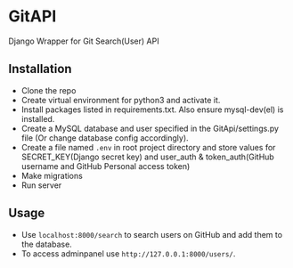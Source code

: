 # GitAPI
Django Wrapper for Git Search(User) API

## Installation
- Clone the repo
- Create virtual environment for python3 and activate it.
- Install packages listed in requirements.txt. Also ensure mysql-dev(el) is installed.
- Create a MySQL database and user specified in the GitApi/settings.py file (Or change database config accordingly).
- Create a file named `.env` in root project directory and store values for SECRET_KEY(Django secret key) and  user_auth & token_auth(GitHub username and GitHub Personal access token)
- Make migrations 
- Run server

## Usage
- Use `localhost:8000/search` to search users on GitHub and add them to the database.
- To access adminpanel use `http://127.0.0.1:8000/users/`.




